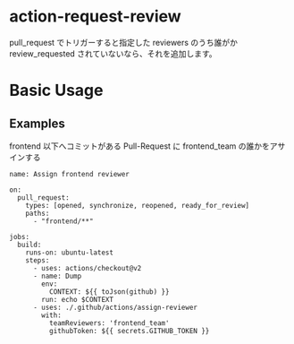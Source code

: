 # action-request-review

pull_request でトリガーすると指定した reviewers のうち誰がか review_requested されていないなら、それを追加します。

# Basic Usage

## Examples

frontend 以下へコミットがある Pull-Request に frontend_team の誰かをアサインする

```
name: Assign frontend reviewer

on:
  pull_request:
    types: [opened, synchronize, reopened, ready_for_review]
    paths:
      - "frontend/**"

jobs:
  build:
    runs-on: ubuntu-latest
    steps:
      - uses: actions/checkout@v2
      - name: Dump
        env:
          CONTEXT: ${{ toJson(github) }}
        run: echo $CONTEXT
      - uses: ./.github/actions/assign-reviewer
        with:
          teamReviewers: 'frontend_team'
          githubToken: ${{ secrets.GITHUB_TOKEN }}
```
